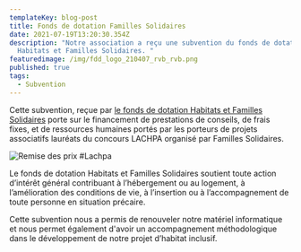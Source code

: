 ```yaml
---
templateKey: blog-post
title: Fonds de dotation Familles Solidaires
date: 2021-07-19T13:20:30.354Z
description: "Notre association a reçu une subvention du fonds de dotation
  Habitats et Familles Solidaires. "
featuredimage: /img/fdd_logo_210407_rvb_rvb.png
published: true
tags:
  - Subvention
---
```

Cette subvention, reçue par [le fonds de dotation Habitats et Familles Solidaires](https://fonds-hfs.fr/) porte sur le financement de prestations de conseils, de frais fixes, et de ressources humaines portés par les porteurs de projets associatifs lauréats du concours LACHPA organisé par Familles Solidaires.

![Remise des prix #Lachpa](/img/remise-des-prix2.jpg "Remise des prix #Lachpa")

Le fonds de dotation Habitats et Familles Solidaires soutient toute action d’intérêt général contribuant à l’hébergement ou au logement, à l’amélioration des conditions de vie, à l’insertion ou à l’accompagnement de toute personne en situation précaire.

Cette subvention nous a permis de renouveler notre matériel informatique et nous permet également d'avoir un accompagnement méthodologique dans le développement de notre projet d’habitat inclusif.